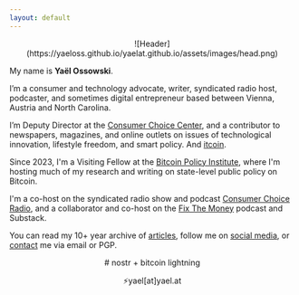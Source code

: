 ```yaml
---
layout: default
---
```

<center>
![Header](https://yaeloss.github.io/yaelat.github.io/assets/images/head.png)
</center>

  <p>My name is <b>Yaël Ossowski</b>.</p>
  
  <p>I’m a consumer and technology advocate, writer, syndicated radio host, podcaster, and sometimes digital entrepreneur based between Vienna, Austria and North Carolina.</p>

  <p>I’m Deputy Director at the <a href="https://consumerchoicecenter.org">Consumer Choice Center</a>, and a contributor to newspapers, magazines, and online outlets on issues of technological innovation, lifestyle freedom, and smart policy. And <a href="https://yael.ca/?s=bitcoin"><i class="fa fa-btc"></i>itcoin</a>.</p>
    
  <p>Since 2023, I'm a Visiting Fellow at the <a href="https://www.btcpolicy.org/authors/yael-ossowski">Bitcoin Policy Institute</a>, where I'm hosting much of my research and writing on state-level public policy on Bitcoin.</p>
          
  <p>I'm a co-host on the syndicated radio show and podcast <a href="https://consumerchoicecenter.org/radio/">Consumer Choice Radio</a>, and a collaborator and co-host on the <a href="https://fixthemoney.net">Fix The Money</a> podcast and Substack.</p>

  <p>You can read my 10+ year archive of <a href="http:/yael.ca/">articles</a>, follow me on <a href="/links/">social media</a>, or <a href="/contact/">contact</a> me via email or PGP.</p>
 
<center>  
# nostr + bitcoin lightning 

&#9889;yael[at]yael.at
</center>